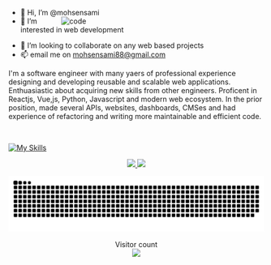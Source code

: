 -   👋 Hi, I’m @mohsensami<img align="right" alt="code" src="https://raw.githubusercontent.com/abhisheknaiidu/abhisheknaiidu/master/code.gif" width="400" />
-   👀 I’m interested in web development
<!-- -   💞️ I’m currently learning next.js. -->
-   🌱 I’m looking to collaborate on any web based projects
-   📫 email me on mohsensami88@gmail.com

<div align="center">

<p align="left">I'm a software engineer with many yaers of professional experience designing and developing reusable and scalable web applications. Enthuasiastic about acquiring new skills from other engineers. Proficent in Reactjs, Vue,js, Python, Javascript and modern web ecosystem. In the prior position, made several APIs, websites, dashboards, CMSes and had experience of refactoring and writing more maintainable and efficient code.</p>
</div>

<br>

[![My Skills](https://skillicons.dev/icons?i=html,css,javascript,ts,react,next,jquery,php,wordpress,python,django,fastapi,vue,nuxt,tailwind,bootstrap,docker,git,nginx,mysql,postgres,redis&theme=light)](https://skillicons.dev)

<div align="center">
  <a href="https://github.com/mohsensami">
    <img height="180em" src="https://github-readme-stats.vercel.app/api?username=mohsensami&show_icons=true&theme=dracula&include_all_commits=true&count_private=true"/>
  </a>
  <a href="https://github.com/mohsensami">
    <img height="180em" src="https://github-readme-stats.vercel.app/api/top-langs/?username=mohsensami&layout=compact&langs_count=7&theme=dracula"/>
  </a>
</div>

<div>

![Snake animation](https://raw.githubusercontent.com/mohsensami/mohsensami/main/github/images/snake.svg)

</div>

<!-- ![visitors](https://visitor-badge.glitch.me/badge?page_id=mohsensami&left_color=green&right_color=red) -->

<p align="center"> 
  Visitor count<br>
  <img src="https://profile-counter.glitch.me/mohsensami/count.svg" />
</p>
